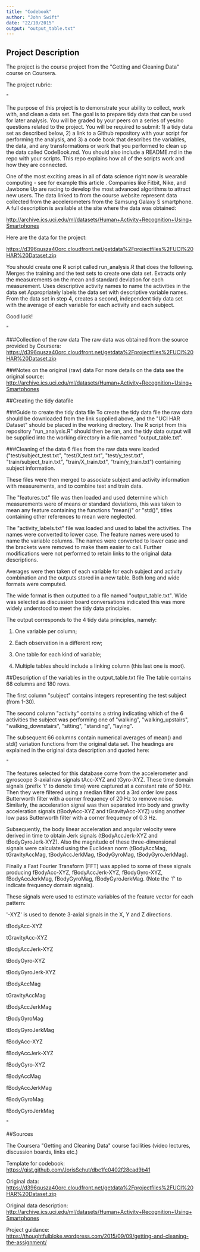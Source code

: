 ```yaml
---
title: "Codebook"
author: "John Swift"
date: "22/10/2015"
output: "output_table.txt"
---
```


## Project Description
The project is the course project from the "Getting and Cleaning Data" course on Coursera.

The project rubric:

"

The purpose of this project is to demonstrate your ability to collect, work with, and clean a data set. The goal is to prepare tidy data that can be used for later analysis. You will be graded by your peers on a series of yes/no questions related to the project. You will be required to submit: 1) a tidy data set as described below, 2) a link to a Github repository with your script for performing the analysis, and 3) a code book that describes the variables, the data, and any transformations or work that you performed to clean up the data called CodeBook.md. You should also include a README.md in the repo with your scripts. This repo explains how all of the scripts work and how they are connected.  

One of the most exciting areas in all of data science right now is wearable computing - see for example this article . Companies like Fitbit, Nike, and Jawbone Up are racing to develop the most advanced algorithms to attract new users. The data linked to from the course website represent data collected from the accelerometers from the Samsung Galaxy S smartphone. A full description is available at the site where the data was obtained: 

http://archive.ics.uci.edu/ml/datasets/Human+Activity+Recognition+Using+Smartphones 

Here are the data for the project: 

https://d396qusza40orc.cloudfront.net/getdata%2Fprojectfiles%2FUCI%20HAR%20Dataset.zip 

 You should create one R script called run_analysis.R that does the following. 
Merges the training and the test sets to create one data set.
Extracts only the measurements on the mean and standard deviation for each measurement. 
Uses descriptive activity names to name the activities in the data set
Appropriately labels the data set with descriptive variable names. 
From the data set in step 4, creates a second, independent tidy data set with the average of each variable for each activity and each subject.

Good luck!

"

###Collection of the raw data
The raw data was obtained from the source provided by Coursera:
https://d396qusza40orc.cloudfront.net/getdata%2Fprojectfiles%2FUCI%20HAR%20Dataset.zip

###Notes on the original (raw) data 
For more details on the data see the original source:
http://archive.ics.uci.edu/ml/datasets/Human+Activity+Recognition+Using+Smartphones

##Creating the tidy datafile

###Guide to create the tidy data file
To create the tidy data file the raw data should be downloaded from the link supplied above, and the "UCI HAR Dataset" should be placed in the working directory. The R script from this repository "run_analysis.R" should then be ran, and the tidy data output will be supplied into the working directory in a file named "output_table.txt".

###Cleaning of the data
6 files from the raw data were loaded ("test/subject_test.txt", "test/X_test.txt", "test/y_test.txt", "train/subject_train.txt", "train/X_train.txt", "train/y_train.txt") containing subject information.

These files were then merged to associate subject and activity information with measurements, and to combine test and train data.

The "features.txt" file was then loaded and used determine which measurements were of means or standard deviations, this was taken to mean any feature containing the functions "mean()" or "std()", titles containing other references to mean were neglected. 

The "activity_labels.txt" file was loaded and used to label the activities. The names were converted to lower case.
The feature names were used to name the variable columns. The names were converted to lower case and the brackets were removed to make them easier to call. Further modifications were not performed to retain links to the original data descriptions.

Averages were then taken of each variable for each subject and activity combination and the outputs stored in a new table. Both long and wide formats were computed.

The wide format is then outputted to a file named "output_table.txt". Wide was selected as discussion board conversations indicated this was more widely understood to meet the tidy data principles.

The output corresponds to the 4 tidy data principles, namely: 

1) One variable per column;

2) Each observation in a different row;

3) One table for each kind of variable;

4) Multiple tables should include a linking column (this last one is moot).


##Description of the variables in the output_table.txt file
The table contains 68 columns and 180 rows.

The first column "subject" contains integers representing the test subject (from 1-30). 

The second column "activity" contains a string indicating which of the 6 activities the subject was performing one of "walking",  "walking_upstairs", "walking_downstairs", "sitting", "standing", "laying". 

The subsequent 66 columns contain numerical averages of mean() and std() variation functions from the original data set. The headings are explained in the original data description and quoted here:

"

The features selected for this database come from the accelerometer and gyroscope 3-axial raw signals tAcc-XYZ and tGyro-XYZ. These time domain signals (prefix 't' to denote time) were captured at a constant rate of 50 Hz. Then they were filtered using a median filter and a 3rd order low pass Butterworth filter with a corner frequency of 20 Hz to remove noise. Similarly, the acceleration signal was then separated into body and gravity acceleration signals (tBodyAcc-XYZ and tGravityAcc-XYZ) using another low pass Butterworth filter with a corner frequency of 0.3 Hz. 

Subsequently, the body linear acceleration and angular velocity were derived in time to obtain Jerk signals (tBodyAccJerk-XYZ and tBodyGyroJerk-XYZ). Also the magnitude of these three-dimensional signals were calculated using the Euclidean norm (tBodyAccMag, tGravityAccMag, tBodyAccJerkMag, tBodyGyroMag, tBodyGyroJerkMag). 

Finally a Fast Fourier Transform (FFT) was applied to some of these signals producing fBodyAcc-XYZ, fBodyAccJerk-XYZ, fBodyGyro-XYZ, fBodyAccJerkMag, fBodyGyroMag, fBodyGyroJerkMag. (Note the 'f' to indicate frequency domain signals). 

These signals were used to estimate variables of the feature vector for each pattern:  

'-XYZ' is used to denote 3-axial signals in the X, Y and Z directions.

tBodyAcc-XYZ

tGravityAcc-XYZ

tBodyAccJerk-XYZ

tBodyGyro-XYZ

tBodyGyroJerk-XYZ

tBodyAccMag

tGravityAccMag

tBodyAccJerkMag

tBodyGyroMag

tBodyGyroJerkMag

fBodyAcc-XYZ

fBodyAccJerk-XYZ

fBodyGyro-XYZ

fBodyAccMag

fBodyAccJerkMag

fBodyGyroMag

fBodyGyroJerkMag

"

##Sources

The Coursera "Getting and Cleaning Data" course facilities (video lectures, discussion boards, links etc.)

Template for codebook: https://gist.github.com/JorisSchut/dbc1fc0402f28cad9b41

Original data: https://d396qusza40orc.cloudfront.net/getdata%2Fprojectfiles%2FUCI%20HAR%20Dataset.zip

Original data description: http://archive.ics.uci.edu/ml/datasets/Human+Activity+Recognition+Using+Smartphones

Project guidance: https://thoughtfulbloke.wordpress.com/2015/09/09/getting-and-cleaning-the-assignment/
